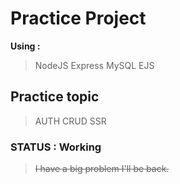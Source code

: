 # Practice Project
  **Using :**
  > NodeJS
  > Express
  > MySQL
  > EJS

## Practice topic
  > AUTH
  > CRUD 
  > SSR

### STATUS : Working 
  > ~~I have a big problem I'll be back.~~